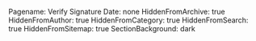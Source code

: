 Pagename: Verify Signature
Date: none
HiddenFromArchive: true
HiddenFromAuthor: true
HiddenFromCategory: true
HiddenFromSearch: true
HiddenFromSitemap: true
SectionBackground: dark
